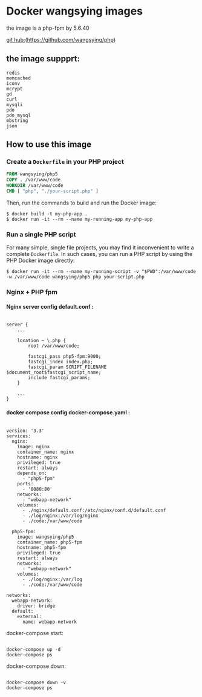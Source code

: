 # Docker wangsying images

the image is a php-fpm by 5.6.40

[git hub:](https://github.com/wangsying/php)(https://github.com/wangsying/php)

## the image suppprt:

```console
redis
memcached
iconv
mcrypt
gd
curl
mysqli
pdo
pdo_mysql
mbstring
json
```

## How to use this image
### Create a `Dockerfile` in your PHP project

```dockerfile
FROM wangsying/php5
COPY . /var/www/code
WORKDIR /var/www/code
CMD [ "php", "./your-script.php" ]
```

Then, run the commands to build and run the Docker image:

```console
$ docker build -t my-php-app .
$ docker run -it --rm --name my-running-app my-php-app
```

### Run a single PHP script

For many simple, single file projects, you may find it inconvenient to write a complete `Dockerfile`. In such cases, you can run a PHP script by using the PHP Docker image directly:

```console
$ docker run -it --rm --name my-running-script -v "$PWD":/var/www/code -w /var/www/code wangsying/php5 php your-script.php
```
### Nginx + PHP fpm 

#### Nginx server config default.conf :
```nginx config

server {
    ...

    location ~ \.php {
        root /var/www/code;

        fastcgi_pass php5-fpm:9000;
        fastcgi_index index.php;
        fastcgi_param SCRIPT_FILENAME $document_root$fastcgi_script_name;
        include fastcgi_params;
    }

    ...
}
```

#### docker compose config docker-compose.yaml :

```compose config

version: '3.3'
services:        
  nginx:
    image: nginx
    container_name: nginx
    hostname: nginx
    privileged: true
    restart: always
    depends_on:
      - "php5-fpm"
    ports:
      - '8080:80'
    networks:        
      - "webapp-network"
    volumes:
      - ./nginx/default.conf:/etc/nginx/conf.d/default.conf
      - ./log/nginx:/var/log/nginx
      - ./code:/var/www/code

  php5-fpm:
    image: wangsying/php5
    container_name: php5-fpm
    hostname: php5-fpm
    privileged: true
    restart: always
    networks:        
      - "webapp-network"
    volumes:
      - ./log/nginx:/var/log
      - ./code:/var/www/code

networks:
  webapp-network:
    driver: bridge
  default:
    external:
      name: webapp-network

```

docker-compose start:
```docker-compose run

docker-compose up -d
docker-compose ps

```
docker-compose down:
```

docker-compose down -v
docker-compose ps

```